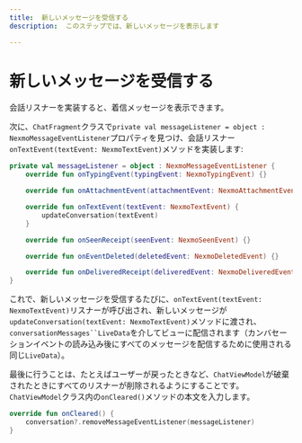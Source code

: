 ```yaml
---
title:  新しいメッセージを受信する
description:  このステップでは、新しいメッセージを表示します

---
```


新しいメッセージを受信する
=============

会話リスナーを実装すると、着信メッセージを表示できます。

次に、`ChatFragment`クラスで`private val messageListener = object : NexmoMessageEventListener`プロパティを見つけ、会話リスナー`onTextEvent(textEvent: NexmoTextEvent)`メソッドを実装します:

```kotlin
private val messageListener = object : NexmoMessageEventListener {
    override fun onTypingEvent(typingEvent: NexmoTypingEvent) {}

    override fun onAttachmentEvent(attachmentEvent: NexmoAttachmentEvent) {}

    override fun onTextEvent(textEvent: NexmoTextEvent) {
        updateConversation(textEvent)
    }

    override fun onSeenReceipt(seenEvent: NexmoSeenEvent) {}

    override fun onEventDeleted(deletedEvent: NexmoDeletedEvent) {}

    override fun onDeliveredReceipt(deliveredEvent: NexmoDeliveredEvent) {}
}
```

これで、新しいメッセージを受信するたびに、`onTextEvent(textEvent: NexmoTextEvent)`リスナーが呼び出され、新しいメッセージが`updateConversation(textEvent: NexmoTextEvent)`メソッドに渡され、`conversationMessages``LiveData`を介してビューに配信されます（カンバセーションイベントの読み込み後にすべてのメッセージを配信するために使用される同じ`LiveData`）。

最後に行うことは、たとえばユーザーが戻ったときなど、`ChatViewModel`が破棄されたときにすべてのリスナーが削除されるようにすることです。`ChatViewModel`クラス内の`onCleared()`メソッドの本文を入力します。

```kotlin
override fun onCleared() {
    conversation?.removeMessageEventListener(messageListener)
}
```

